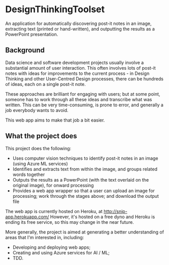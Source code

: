 # DesignThinkingToolset
An application for automatically discovering post-it notes in an image, extracting text (printed or hand-written), and outputting the results as a PowerPoint presentation.

## Background
Data science and software development projects usually involve a substantial amount of user interaction. This often involves lots of post-it notes with ideas for improvements
to the current process - in Design Thinking and other User-Centred Design processes, there can be hundreds of ideas, each on a single post-it note.

These approaches are brilliant for engaging with users; but at some point, someone has to work through all these ideas and transcribe what was written. This can be very
time-consuming, is prone to error, and generally a job everybody wants to avoid.

This web app aims to make that job a bit easier.

## What the project does
This project does the following:
- Uses computer vision techniques to identify post-it notes in an image (using Azure ML services)
- Identifies and extracts text from within the image, and groups related words together
- Outputs the results as a PowerPoint (with the text overlaid on the original image), for onward processing
- Provides a web app wrapper so that a user can upload an image for processing; work through the stages above; and download the output file

The web app is currently hosted on Heroku, at http://snip-app.herokuapp.com/  However, it's hosted on a free dyno and Heroku is ending its free service, so this may 
change in the near future.  

More generally, the project is aimed at generating a better understanding of areas that I'm interested in, including:
- Developing and deploying web apps;
- Creating and using Azure services for AI / ML;
- TDD.
